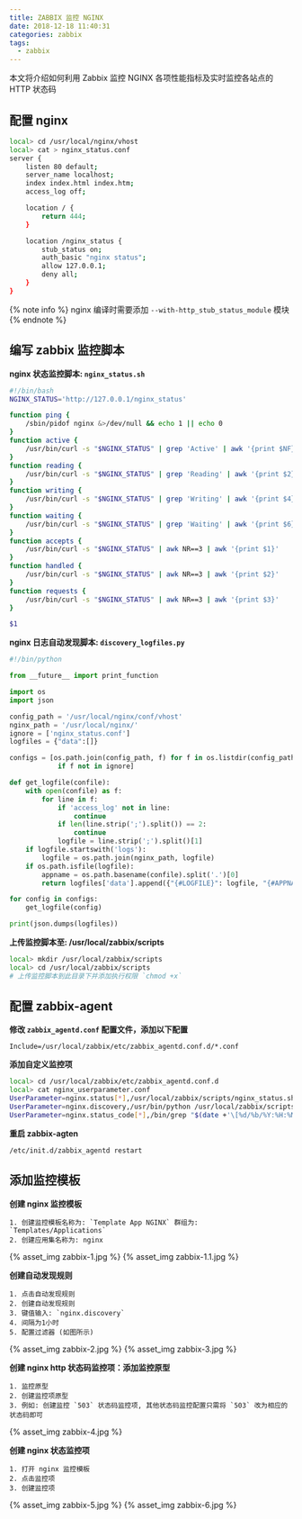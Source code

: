 ```yaml
---
title: ZABBIX 监控 NGINX
date: 2018-12-18 11:40:31
categories: zabbix
tags:
  - zabbix
---
```


本文将介绍如何利用 Zabbix 监控 NGINX 各项性能指标及实时监控各站点的 HTTP 状态码

<!-- more -->

## 配置 nginx

```bash
local> cd /usr/local/nginx/vhost
local> cat > nginx_status.conf
server {
    listen 80 default;
    server_name localhost;
    index index.html index.htm;
    access_log off;

    location / {
        return 444;
    }

    location /nginx_status {
        stub_status on;
        auth_basic "nginx status";
        allow 127.0.0.1;
        deny all;
    }
}
```

{% note info %}
nginx 编译时需要添加 `--with-http_stub_status_module` 模块
{% endnote %}

## 编写 zabbix 监控脚本

**nginx 状态监控脚本: `nginx_status.sh`**

```bash
#!/bin/bash
NGINX_STATUS='http://127.0.0.1/nginx_status'

function ping {
    /sbin/pidof nginx &>/dev/null && echo 1 || echo 0
}
function active {
    /usr/bin/curl -s "$NGINX_STATUS" | grep 'Active' | awk '{print $NF}'
}
function reading {
    /usr/bin/curl -s "$NGINX_STATUS" | grep 'Reading' | awk '{print $2}'
}
function writing {
    /usr/bin/curl -s "$NGINX_STATUS" | grep 'Writing' | awk '{print $4}'
}
function waiting {
    /usr/bin/curl -s "$NGINX_STATUS" | grep 'Waiting' | awk '{print $6}'
}
function accepts {
    /usr/bin/curl -s "$NGINX_STATUS" | awk NR==3 | awk '{print $1}'
}
function handled {
    /usr/bin/curl -s "$NGINX_STATUS" | awk NR==3 | awk '{print $2}'
}
function requests {
    /usr/bin/curl -s "$NGINX_STATUS" | awk NR==3 | awk '{print $3}'
}

$1
```

**nginx 日志自动发现脚本: `discovery_logfiles.py`**

```python
#!/bin/python

from __future__ import print_function

import os
import json

config_path = '/usr/local/nginx/conf/vhost'
nginx_path = '/usr/local/nginx/'
ignore = ['nginx_status.conf']
logfiles = {"data":[]}

configs = [os.path.join(config_path, f) for f in os.listdir(config_path)
            if f not in ignore]

def get_logfile(confile):
    with open(confile) as f:
        for line in f:
            if 'access_log' not in line:
                continue
            if len(line.strip(';').split()) == 2:
                continue
            logfile = line.strip(';').split()[1]
    if logfile.startswith('logs'):
        logfile = os.path.join(nginx_path, logfile)
    if os.path.isfile(logfile):
        appname = os.path.basename(confile).split('.')[0]
        return logfiles['data'].append({"{#LOGFILE}": logfile, "{#APPNAME}": appname})

for config in configs:
    get_logfile(config)

print(json.dumps(logfiles))
```

**上传监控脚本至: /usr/local/zabbix/scripts**

```bash
local> mkdir /usr/local/zabbix/scripts
local> cd /usr/local/zabbix/scripts
# 上传监控脚本到此目录下并添加执行权限 `chmod +x`
```

## 配置 zabbix-agent

**修改 `zabbix_agentd.conf` 配置文件，添加以下配置**

```
Include=/usr/local/zabbix/etc/zabbix_agentd.conf.d/*.conf
```

**添加自定义监控项**

```bash
local> cd /usr/local/zabbix/etc/zabbix_agentd.conf.d
local> cat nginx_userparameter.conf
UserParameter=nginx.status[*],/usr/local/zabbix/scripts/nginx_status.sh $1
UserParameter=nginx.discovery,/usr/bin/python /usr/local/zabbix/scripts/discovery_logfiles.py
UserParameter=nginx.status_code[*],/bin/grep "$(date +'\[%d/%b/%Y:%H:%M:')" "$1" | /bin/grep -o "HTTP/[1-2].[0-1]\" $2" | wc -l
```

**重启 zabbix-agten**

```
/etc/init.d/zabbix_agentd restart
```

## 添加监控模板

**创建 nginx 监控模板**

    1. 创建监控模板名称为: `Template App NGINX` 群组为: `Templates/Applications`
    2. 创建应用集名称为: nginx

{% asset_img zabbix-1.jpg %}
{% asset_img zabbix-1.1.jpg %}

**创建自动发现规则**

    1. 点击自动发现规则
    2. 创建自动发现规则
    3. 键值输入: `nginx.discovery`
    4. 间隔为1小时
    5. 配置过滤器 (如图所示)

{% asset_img zabbix-2.jpg %}
{% asset_img zabbix-3.jpg %}

**创建 nginx http 状态码监控项：添加监控原型**

    1. 监控原型
    2. 创建监控项原型
    3. 例如: 创建监控 `503` 状态码监控项, 其他状态码监控配置只需将 `503` 改为相应的状态码即可

{% asset_img zabbix-4.jpg %}

**创建 nginx 状态监控项**

    1. 打开 nginx 监控模板
    2. 点击监控项
    3. 创建监控项

{% asset_img zabbix-5.jpg %}
{% asset_img zabbix-6.jpg %}


